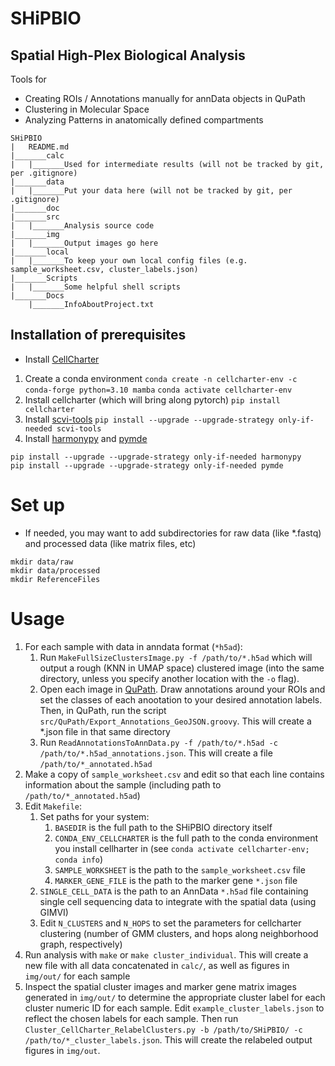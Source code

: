 # SHiPBIO
## Spatial High-Plex Biological Analysis

Tools for 

* Creating ROIs / Annotations manually for annData objects in QuPath
* Clustering in Molecular Space
* Analyzing Patterns in anatomically defined compartments

```
SHiPBIO
|	README.md
|_______calc
|	|_______Used for intermediate results (will not be tracked by git, per .gitignore)
|_______data
|	|_______Put your data here (will not be tracked by git, per .gitignore)
|_______doc
|_______src
|	|_______Analysis source code
|_______img
|	|_______Output images go here
|_______local
|	|_______To keep your own local config files (e.g. sample_worksheet.csv, cluster_labels.json)
|_______Scripts
|	|_______Some helpful shell scripts
|_______Docs
	|_______InfoAboutProject.txt
```

## Installation of prerequisites

* Install [CellCharter](https://github.com/CSOgroup/cellcharter)
1. Create a conda environment
`conda create -n cellcharter-env -c conda-forge python=3.10 mamba`
`conda activate cellcharter-env`
2. Install cellcharter (which will bring along pytorch)
`pip install cellcharter`
3. Install [scvi-tools](https://scvi-tools.org/)
`pip install --upgrade --upgrade-strategy only-if-needed scvi-tools`
4. Install [harmonypy](https://github.com/slowkow/harmonypy) and [pymde](https://pymde.org/)
```
pip install --upgrade --upgrade-strategy only-if-needed harmonypy
pip install --upgrade --upgrade-strategy only-if-needed pymde
```
# Set up
* If needed, you may want to add subdirectories for raw data (like *.fastq) and processed data (like matrix files, etc)
```
mkdir data/raw
mkdir data/processed
mkdir ReferenceFiles
```
# Usage
1. For each sample with data in anndata format (`*h5ad`):
   1. Run `MakeFullSizeClustersImage.py -f /path/to/*.h5ad` which will output a rough (KNN in UMAP space) clustered image (into the same directory, unless you specify another location with the `-o` flag).
   2. Open each image in [QuPath](https://qupath.github.io/). Draw annotations around your ROIs and set the classes of each anootation to your desired annotation labels. Then, in QuPath, run the script `src/QuPath/Export_Annotations_GeoJSON.groovy`. This will create a *.json file in that same directory
   3. Run `ReadAnnotationsToAnnData.py -f /path/to/*.h5ad -c /path/to/*.h5ad_annotations.json`.  This will create a file `/path/to/*_annotated.h5ad`
2. Make a copy of `sample_worksheet.csv` and edit so that each line contains information about the sample (including path to `/path/to/*_annotated.h5ad`)
3. Edit `Makefile`:
   1. Set paths for your system:
      1. `BASEDIR` is the full path to the SHiPBIO directory itself
      2. `CONDA_ENV_CELLCHARTER` is the full path to the conda environment you install cellharter in (see `conda activate cellcharter-env; conda info`)
      3. `SAMPLE_WORKSHEET` is the path to the `sample_worksheet.csv` file
      4. `MARKER_GENE_FILE` is the path to the marker gene `*.json` file
   2. `SINGLE_CELL_DATA` is the path to an AnnData `*.h5ad` file containing single cell sequencing data to integrate with the spatial data (using GIMVI)
   3. Edit `N_CLUSTERS` and `N_HOPS` to set the parameters for cellcharter clustering (number of GMM clusters, and hops along neighborhood graph, respectively)
4. Run analysis with `make` or `make cluster_individual`. This will create a new file with all data concatenated in `calc/`, as well as figures in `img/out/` for each sample
5. Inspect the spatial cluster images and marker gene matrix images generated in `img/out/` to determine the appropriate cluster label for each cluster numeric ID for each sample.  Edit `example_cluster_labels.json` to reflect the chosen labels for each sample. Then run `Cluster_CellCharter_RelabelClusters.py -b /path/to/SHiPBIO/ -c /path/to/*_cluster_labels.json`.  This will create the relabeled output figures in `img/out`.